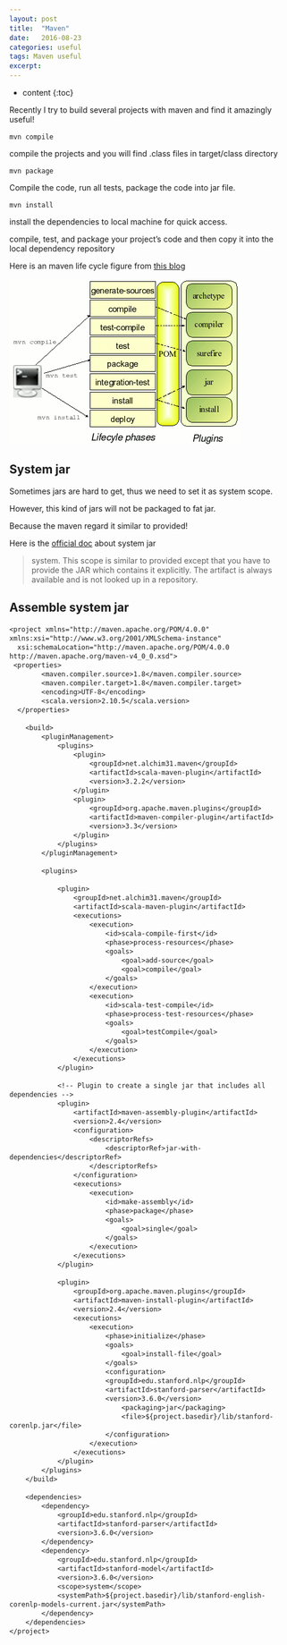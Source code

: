 ```yaml
---
layout: post
title:  "Maven"
date:   2016-08-23
categories: useful
tags: Maven useful
excerpt: 
---
```

* content
{:toc}

Recently I try to build several projects with maven and find it amazingly useful!

```
mvn compile
```

compile the projects and you will find .class files in target/class directory


```
mvn package
```

Compile the code, run all tests, package the code into jar file.

```
mvn install
```

install the dependencies to local machine for quick access.

compile, test, and package your project’s code and then copy it into the local dependency repository

Here is an maven life cycle figure from [this blog](https://premaseem.wordpress.com/2012/04/25/maven-2-lifecycle-phases/)

![maven life cycle](/images/posts/maven2phases.gif)

## System jar

Sometimes jars are hard to get, thus we need to set it as system scope.

However, this kind of jars will not be packaged to fat jar.

Because the maven regard it similar to provided!

Here is the [official doc](https://maven.apache.org/guides/introduction/introduction-to-dependency-mechanism.html) about system jar

> system. This scope is similar to provided except that you have to provide the JAR which contains it explicitly. The artifact is always available and is not looked up in a repository.

## Assemble system jar

```
<project xmlns="http://maven.apache.org/POM/4.0.0" xmlns:xsi="http://www.w3.org/2001/XMLSchema-instance"
  xsi:schemaLocation="http://maven.apache.org/POM/4.0.0 http://maven.apache.org/maven-v4_0_0.xsd">
 <properties>
        <maven.compiler.source>1.8</maven.compiler.source>
        <maven.compiler.target>1.8</maven.compiler.target>
        <encoding>UTF-8</encoding>
        <scala.version>2.10.5</scala.version>
  </properties>

    <build>
        <pluginManagement>
            <plugins>
                <plugin>
                    <groupId>net.alchim31.maven</groupId>
                    <artifactId>scala-maven-plugin</artifactId>
                    <version>3.2.2</version>
                </plugin>
                <plugin>
                    <groupId>org.apache.maven.plugins</groupId>
                    <artifactId>maven-compiler-plugin</artifactId>
                    <version>3.3</version>
                </plugin>
            </plugins>
        </pluginManagement>

        <plugins>

            <plugin>
                <groupId>net.alchim31.maven</groupId>
                <artifactId>scala-maven-plugin</artifactId>
                <executions>
                    <execution>
                        <id>scala-compile-first</id>
                        <phase>process-resources</phase>
                        <goals>
                            <goal>add-source</goal>
                            <goal>compile</goal>
                        </goals>
                    </execution>
                    <execution>
                        <id>scala-test-compile</id>
                        <phase>process-test-resources</phase>
                        <goals>
                            <goal>testCompile</goal>
                        </goals>
                    </execution>
                </executions>
            </plugin>

            <!-- Plugin to create a single jar that includes all dependencies -->
            <plugin>
                <artifactId>maven-assembly-plugin</artifactId>
                <version>2.4</version>
                <configuration>
                    <descriptorRefs>
                        <descriptorRef>jar-with-dependencies</descriptorRef>
                    </descriptorRefs>
                </configuration>
                <executions>
                    <execution>
                        <id>make-assembly</id>
                        <phase>package</phase>
                        <goals>
                            <goal>single</goal>
                        </goals>
                    </execution>
                </executions>
            </plugin>

            <plugin>
                <groupId>org.apache.maven.plugins</groupId>
                <artifactId>maven-install-plugin</artifactId>
                <version>2.4</version>
                <executions>
                    <execution>
                        <phase>initialize</phase>
                        <goals>
                            <goal>install-file</goal>
                        </goals>
                        <configuration>
                        <groupId>edu.stanford.nlp</groupId>
                        <artifactId>stanford-parser</artifactId>
                        <version>3.6.0</version>
                            <packaging>jar</packaging>
                            <file>${project.basedir}/lib/stanford-corenlp.jar</file>
                        </configuration>
                    </execution>
                </executions>
            </plugin>
        </plugins>
    </build>

    <dependencies>
        <dependency>
            <groupId>edu.stanford.nlp</groupId>
            <artifactId>stanford-parser</artifactId>
            <version>3.6.0</version>        
        </dependency>
        <dependency>
            <groupId>edu.stanford.nlp</groupId>
            <artifactId>stanford-model</artifactId>
            <version>3.6.0</version>
            <scope>system</scope>
            <systemPath>${project.basedir}/lib/stanford-english-corenlp-models-current.jar</systemPath>
        </dependency>
    </dependencies>
</project>  

```
